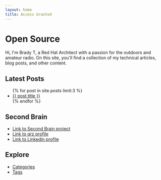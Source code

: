 ```yaml
---
layout: home
title: Access Granted
---
```


# Open Source

Hi, I'm Brady T, a Red Hat Architect with a passion for the outdoors and amateur radio. On this site, you'll find a collection of my technical articles, blog posts, and other content.

## Latest Posts

<ul>
  {% for post in site.posts limit:3 %}
    <li>
      <a href="{{ post.url }}">{{ post.title }}</a>
    </li>
  {% endfor %}
</ul>

## Second Brain

- [Link to Second Brain project](https://r3dact3d.github.io/brain-dump/)
- [Link to qrz profile](https://www.qrz.com/db/W5AWW)
- [Link to Linkedin profile](https://www.linkedin.com/in/brady-thompson-redactedtech/)

## Explore

- [Categories](/categories/)
- [Tags](/tags/)
